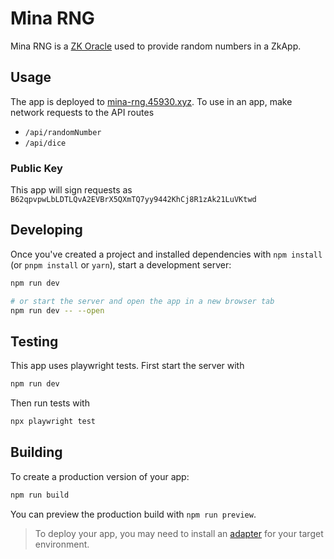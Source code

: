 # Mina RNG
Mina RNG is a [ZK Oracle](https://docs.minaprotocol.com/zkapps/tutorials/oracle) used to provide random numbers in a ZkApp.

## Usage
The app is deployed to [mina-rng.45930.xyz](https://mina-rng.45930.xyz).  To use in an app, make network requests to the API routes
- `/api/randomNumber`
- `/api/dice`

### Public Key
This app will sign requests as `B62qpvpwLbLDTLQvA2EVBrX5QXmTQ7yy9442KhCj8R1zAk21LuVKtwd`

## Developing

Once you've created a project and installed dependencies with `npm install` (or `pnpm install` or `yarn`), start a development server:

```bash
npm run dev

# or start the server and open the app in a new browser tab
npm run dev -- --open
```

## Testing

This app uses playwright tests.  First start the server with

```bash
npm run dev
```

Then run tests with

```bash
npx playwright test
```

## Building

To create a production version of your app:

```bash
npm run build
```

You can preview the production build with `npm run preview`.

> To deploy your app, you may need to install an [adapter](https://kit.svelte.dev/docs/adapters) for your target environment.

